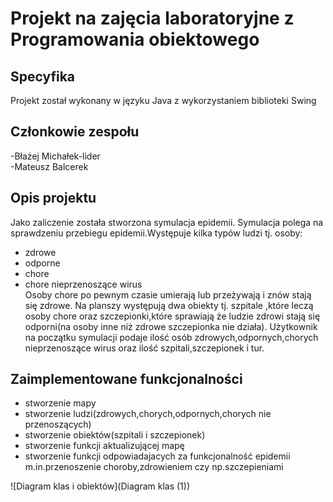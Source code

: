 # Projekt na zajęcia laboratoryjne z Programowania obiektowego

## Specyfika
Projekt został wykonany w języku Java z wykorzystaniem biblioteki Swing

## Członkowie zespołu
-Błażej Michałek-lider  <br />
-Mateusz Balcerek

## Opis projektu
Jako zaliczenie została stworzona symulacja epidemii.
Symulacja polega na sprawdzeniu przebiegu epidemii.Występuje kilka typów ludzi tj. osoby:
- zdrowe 
- odporne
- chore
- chore nieprzenoszące wirus<br />
Osoby chore po pewnym czasie umierają lub przeżywają i znów stają się zdrowe.
Na planszy występują dwa obiekty tj. szpitale ,które leczą osoby chore oraz szczepionki,które sprawiają że ludzie zdrowi stają się odporni(na osoby inne niż zdrowe szczepionka nie działa).
Użytkownik na początku symulacji podaje ilość osób zdrowych,odpornych,chorych nieprzenoszące wirus oraz ilość szpitali,szczepionek i tur.

## Zaimplementowane funkcjonalności
- stworzenie mapy
- stworzenie ludzi(zdrowych,chorych,odpornych,chorych nie przenoszących)
- stworzenie obiektów(szpitali i szczepionek)
- stworzenie funkcji aktualizującej mapę
- stworzenie funkcji odpowiadajacych za funkcjonalność epidemii m.in.przenoszenie choroby,zdrowieniem czy np.szczepieniami

![Diagram klas i obiektów](Diagram klas (1))
